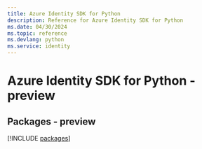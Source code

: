```yaml
---
title: Azure Identity SDK for Python
description: Reference for Azure Identity SDK for Python
ms.date: 04/30/2024
ms.topic: reference
ms.devlang: python
ms.service: identity
---
```

# Azure Identity SDK for Python - preview
## Packages - preview
[!INCLUDE [packages](identity-index.md)]